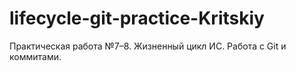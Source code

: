 # lifecycle-git-practice-Kritskiy
Практическая работа №7–8. Жизненный цикл ИС. Работа с Git и коммитами.
